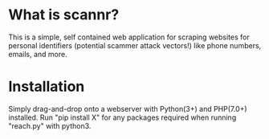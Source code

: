 # What is scannr?
This is a simple, self contained web application for scraping websites for personal identifiers (potential scammer attack vectors!) like phone numbers, emails, and more.

# Installation
Simply drag-and-drop onto a webserver with Python(3+) and PHP(7.0+) installed.
Run "pip install X" for any packages required when running "reach.py" with python3.
 
